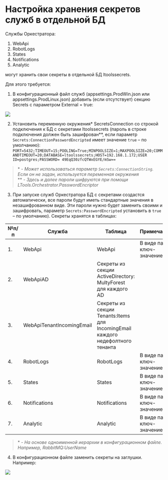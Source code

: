 # Настройка хранения секретов служб в отдельной БД

Службы Оркестратора:
1.	WebApi
2.	RobotLogs
3.	States
4.	Notifications
5.	Analytic  

могут хранить свои секреты в отдельной БД ltoolssecrets. 

Для этого требуется:
1. В конфигурационный файл служб (appsettings.ProdWin.json или appsettings.ProdLinux.json) добавить (если отсутствует) секцию Secrets с параметром External = true:

![](../../../orchestrator-new/resources/orchestrator-sys-admin/secrets.PNG)

2. Установить переменную окружения\* SecretsConnection со строкой подключения к БД с секретами ltoolssecrets (пароль в строке подключения должен быть зашифрован\*\*, если параметр `Secrets:ConnectionPasswordEncripted` имеет значение `true` – по умолчанию):
`PORT=5432;TIMEOUT=15;POOLING=True;MINPOOLSIZE=1;MAXPOOLSIZE=20;COMMANDTIMEOUT=20;DATABASE=ltoolssecrets;HOST=192.168.1.172;USER ID=postgres;PASSWORD= 49EqQ30zfcQTWxEGYE/mSw==`

>\* - *Может использоваться параметр `Secrets:ConnectionString`. Если он не задан, используется переменная окружения*  
>\*\* - *Здесь и далее пароли шифруются при помощи LTools.Orchestrator.PasswordEncriptor*

3. При запуске служб Оркестратора БД с секретами создастся автоматически, все пароли будут иметь стандартные значения в незашифрованном виде. 
Эти пароли нужно будет заменить своими и зашифровать, параметр `Secrets:PasswordEncripted` установить в `true` – по умолчанию). Секреты хранятся в таблицах:

| №п/п | Служба | Таблица | Примечание |
| --- | --- | --- | --- |
| 1. | WebApi | WebApi | В виде пар ключ-значение\* |
| 2. | WebApiAD | Секреты из секции ActiveDirectory: MultyForest для каждого AD |
| 3. | WebApiTenantIncomingEmail | Секреты из секции Tenants:Items для IncomingEmail каждого недефолтного тенанта |
| 4. | RobotLogs | RobotLogs | В виде пар ключ-значение |
| 5. | States | States | В виде пар ключ-значение |
| 6. | Notifications | Notifications | В виде пар ключ-значение |
| 7. | Analytic | Analytic | В виде пар ключ-значение |

>\* - *На основе одноименной иерархии в конфигурационном файле. Например, RabbitMQ:UserName*

4. В конфигурационном файле заменить секреты на заглушки. Например:

![](../../../orchestrator-new/resources/orchestrator-sys-admin/secrets2.PNG)
